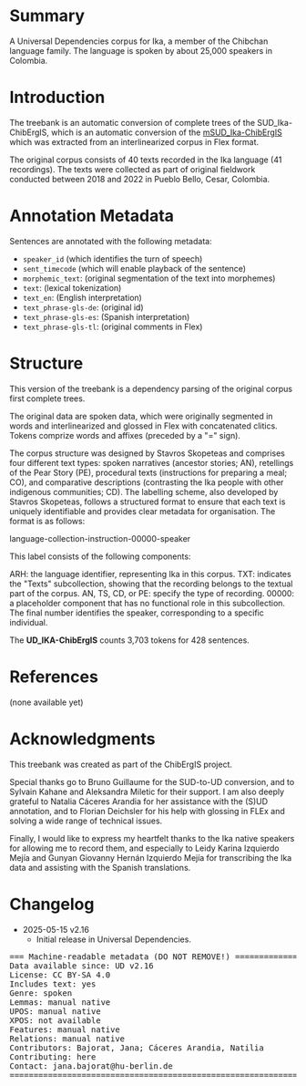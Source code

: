# Summary

A Universal Dependencies corpus for Ika, a member of the Chibchan language family. The language is spoken by about 25,000 speakers in Colombia.

# Introduction

The treebank is an automatic conversion of complete trees of the SUD_Ika-ChibErgIS, which is an automatic conversion of the [mSUD_Ika-ChibErgIS](https://github.com/surfacesyntacticud/mSUD_Ika-ChibErgIS) which was extracted from an interlinearized corpus in Flex format.

The original corpus consists of 40 texts recorded in the Ika language (41 recordings). The texts were collected as part of original fieldwork conducted between 2018 and 2022 in Pueblo Bello, Cesar, Colombia.



# Annotation Metadata

Sentences are annotated with the following metadata:
 - `speaker_id` (which identifies the turn of speech)
 - `sent_timecode` (which will enable playback of the sentence)
 - `morphemic_text`: (original segmentation of the text into morphemes)
 - `text`: (lexical tokenization)
 - `text_en`: (English interpretation)
 - `text_phrase-gls-de`: (original id)
 - `text_phrase-gls-es`: (Spanish interpretation)
 - `text_phrase-gls-tl`: (original comments in Flex)


# Structure
This version of the treebank is a dependency parsing of the original corpus first complete trees.

The original data are spoken data, which were originally segmented in words and interlinearized and glossed in Flex with concatenated clitics. Tokens comprize words and affixes (preceded by a "=" sign). 

The corpus structure was designed by Stavros Skopeteas and comprises four different text types: spoken narratives (ancestor stories; AN), retellings of the Pear Story (PE), procedural texts (instructions for preparing a meal; CO), and comparative descriptions (contrasting the Ika people with other indigenous communities; CD). The labelling scheme, also developed by Stavros Skopeteas, follows a structured format to ensure that each text is uniquely identifiable and provides clear metadata for organisation. The format is as follows:

language-collection-instruction-00000-speaker

This label consists of the following components:

ARH: the language identifier, representing Ika in this corpus.
TXT: indicates the "Texts" subcollection, showing that the recording belongs to the textual part of the corpus.
AN, TS, CD, or PE: specify the type of recording.
00000: a placeholder component that has no functional role in this subcollection.
The final number identifies the speaker, corresponding to a specific individual.

The **UD_IKA-ChibErgIS** counts 3,703 tokens for 428 sentences.

# References

(none available yet)

# Acknowledgments

This treebank was created as part of the ChibErgIS project.

Special thanks go to Bruno Guillaume for the SUD-to-UD conversion, and to Sylvain Kahane and Aleksandra Miletic for their support. I am also deeply grateful to Natalia Cáceres Arandia for her assistance with the (S)UD annotation, and to Florian Deichsler for his help with glossing in FLEx and solving a wide range of technical issues.

Finally, I would like to express my heartfelt thanks to the Ika native speakers for allowing me to record them, and especially to Leidy Karina Izquierdo Mejía and Gunyan Giovanny Hernán Izquierdo Mejía for transcribing the Ika data and assisting with the Spanish translations.

# Changelog

* 2025-05-15 v2.16
  * Initial release in Universal Dependencies.


<pre>
=== Machine-readable metadata (DO NOT REMOVE!) ================================
Data available since: UD v2.16
License: CC BY-SA 4.0
Includes text: yes
Genre: spoken
Lemmas: manual native
UPOS: manual native
XPOS: not available
Features: manual native
Relations: manual native
Contributors: Bajorat, Jana; Cáceres Arandia, Natilia
Contributing: here
Contact: jana.bajorat@hu-berlin.de
===============================================================================
</pre>
